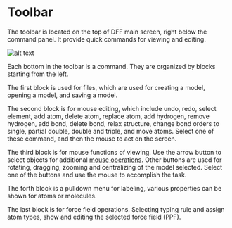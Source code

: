 # Toolbar

The toolbar is located on the top of DFF main screen, right below the command panel. It provide quick commands for viewing and editing.

![alt text](image-2.png)

Each bottom in the toolbar is a command. They are organized by blocks starting from the left. 

The first block is used for files, which are used for creating a model, opening a model, and saving a model.

The second block is for mouse editing, which include undo, redo, select element, add atom, delete atom, replace atom, add hydrogen, remove hydrogen, add bond, delete bond, relax structure, change bond orders to single, partial double, double and triple, and move atoms. Select one of these command, and then the mouse to act on the screen.

The third block is for mouse functions of viewing. Use the arrow button to select objects for additional [mouse operations](./Mouse.md). Other buttons are used for rotating, dragging, zooming and centralizing of the model selected. Select one of the buttons and use the mouse to accomplish the task.

The forth block is a pulldown menu for labeling, various properties can be shown for atoms or molecules. 

The last block is for force field operations. Selecting typing rule and assign atom types, show and editing the selected force field (PPF).

